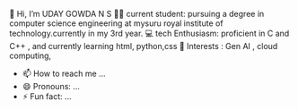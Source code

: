  👋 Hi, I’m UDAY GOWDA N S
 🧑‍🎓 current student: pursuing a degree in computer science engineering at mysuru royal institute of technology.currently in my 3rd year.
 💻 tech Enthusiasm: proficient in C and C++ , and currently learning html, python,css
 🧠 Interests : Gen AI , cloud computing,
- 📫 How to reach me ...
- 😄 Pronouns: ...
- ⚡ Fun fact: ...

<!---
uday08-code/uday08-code is a ✨ special ✨ repository because its `README.md` (this file) appears on your GitHub profile.
You can click the Preview link to take a look at your changes.
--->
